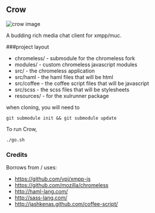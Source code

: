 Crow
----

![crow image](https://raw.github.com/hartzler/crow/master/resources/crow.gif "Crow")

A budding rich media chat client for xmpp/muc.

###project layout

* chromeless/ - submodule for the chromeless fork
* modules/ - custom chromeless javascript modules
* src/ - the chromeless application
* src/haml - the haml files that will be html
* src/coffee - the coffee script files that will be javascript 
* src/scss - the scss files that will be stylesheets
* resources/ - for the xulrunner package

when cloning, you will need to 

`git submodule init && git submodule update`

To run Crow, 

`./go.sh`


### Credits

Borrows from / uses:

* https://github.com/vpj/xmpp-js
* https://github.com/mozilla/chromeless
* http://haml-lang.com/
* http://sass-lang.com/
* http://jashkenas.github.com/coffee-script/

